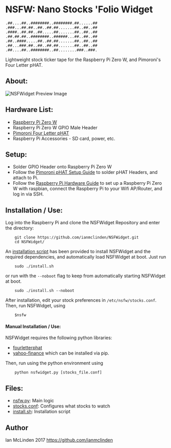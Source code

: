 
# NSFW: Nano Stocks 'Folio Widget

    .##....##..########..########.##......##
    .###...##.##..##..##.##.......##..##..##
    .####..##.##..##.....##.......##..##..##
    .##.##.##..########..######...##..##..##
    .##..####.....##..##.##.......##..##..##
    .##...###.##..##..##.##.......##..##..##
    .##....##..########..##........###..###.

Lightweight stock ticker tape for the Raspberry Pi Zero W, and Pimoroni's Four Letter pHAT.

## About:
![NSFWidget Preview Image](https://user-images.githubusercontent.com/8931381/29596957-454cade8-8785-11e7-8d44-068dc45133a3.gif)

## Hardware List:
- [Raspberry Pi Zero W](https://www.raspberrypi.org/products/raspberry-pi-zero-w/)
- Raspberry Pi Zero W GPIO Male Header
- [Pimoroni Four Letter pHAT](https://shop.pimoroni.com/products/four-letter-phat)
- Raspberry Pi Accessories - SD card, power, etc.

## Setup:
- Solder GPIO Header onto Raspberry Pi Zero W
- Follow the [Pimoroni pHAT Setup Guide](https://learn.pimoroni.com/tutorial/sandyj/soldering-phats) to solder pHAT Headers, and attach to Pi.
- Follow the [Raspberry Pi Hardware Guide](https://www.raspberrypi.org/learning/hardware-guide/) to set up a Raspberry Pi Zero W with raspbian, connect the Raspberry Pi to your Wifi AP/Router, and log in via SSH.

## Installation / Use:
Log into the Raspberry Pi and clone the NSFWidget Repository and enter the directory:
```
    git clone https://github.com/ianmclinden/NSFWidget.git
    cd NSFWidget/
```

An [installation script](install.sh) has been provided to install NSFWidget and the required dependencies, and automatically load NSFWidget at boot. Just run
```
    sudo ./install.sh
```

or run with the `--noboot` flag to keep from automatically starting NSFWidget at boot.
```
    sudo ./install.sh --noboot
```

After installation, edit your stock preferences in `/etc/nsfw/stocks.conf`. Then, run NSFWidget, using
```
    $nsfw
```

#### Manual Installation / Use:
NSFWidget requires the following python libraries:
- [fourletterphat](https://github.com/pimoroni/fourletter-phat)
- [yahoo-finance](https://pypi.python.org/pypi/yahoo-finance)
which can be installed via pip.

Then, run using the python environment using 
```
    python nsfwidget.py [stocks_file.conf]
```

## Files:
- [nsfw.py](nsfw.py): Main logic
- [stocks.conf](stocks.conf): Configures what stocks to watch
- [install.sh](install.sh): Installation script

## Author
Ian McLinden 2017
https://github.com/ianmclinden
